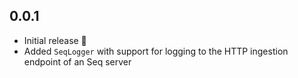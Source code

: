 ## 0.0.1

* Initial release 🎉
* Added `SeqLogger` with support for logging to the HTTP ingestion endpoint of an Seq server
